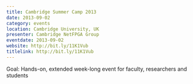 ```yaml
---
title: Cambridge Summer Camp 2013
date: 2013-09-02
category: events
location: Cambridge University, UK
presenter: Cambridge NetFPGA Group
eventdate: 2013-09-02
website: http://bit.ly/11K1Vub
titlelink: http://bit.ly/11K1Vub
---
```


Goal: Hands-on, extended week-long event for faculty, researchers and students
